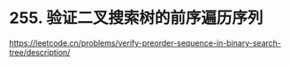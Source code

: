 # 255. 验证二叉搜索树的前序遍历序列

https://leetcode.cn/problems/verify-preorder-sequence-in-binary-search-tree/description/